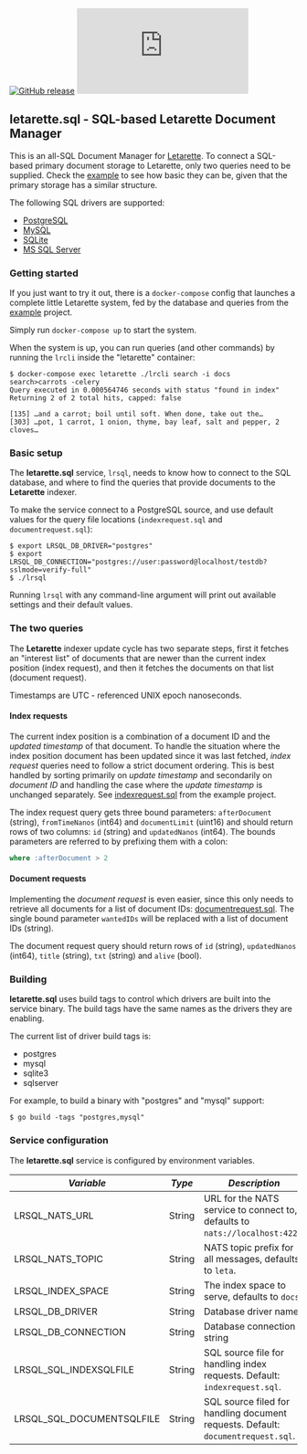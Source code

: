 [![GitHub release](https://img.shields.io/github/release/erkkah/letarette.sql.svg)](https://github.com/erkkah/letarette.sql/releases)
[![Go Report Card](https://goreportcard.com/badge/github.com/erkkah/letarette.sql)](https://goreportcard.com/report/github.com/erkkah/letarette.sql)

## letarette.sql - SQL-based Letarette Document Manager

This is an all-SQL Document Manager for [Letarette](https://letarette.io).
To connect a SQL-based primary document storage to Letarette, only two queries need to be supplied.
Check the [example](./example) to see how basic they can be, given that the primary storage has a similar structure.

The following SQL drivers are supported:

* [PostgreSQL](https://github.com/lib/pq)
* [MySQL](https://github.com/go-sql-driver/mysql/)
* [SQLite](github.com/mattn/go-sqlite3)
* [MS SQL Server](https://github.com/denisenkom/go-mssqldb)

### Getting started

If you just want to try it out, there is a `docker-compose` config that launches a complete little Letarette system, fed by the database and queries from the [example](./example) project.

Simply run `docker-compose up` to start the system.

When the system is up, you can run queries (and other commands) by running the `lrcli` inside the "letarette" container:

```shell
$ docker-compose exec letarette ./lrcli search -i docs
search>carrots -celery
Query executed in 0.000564746 seconds with status "found in index"
Returning 2 of 2 total hits, capped: false

[135] …and a carrot; boil until soft. When done, take out the…
[303] …pot, 1 carrot, 1 onion, thyme, bay leaf, salt and pepper, 2 cloves…
```

### Basic setup

The **letarette.sql** service, `lrsql`, needs to know how to connect to the SQL database, and where to find the queries that provide documents to the **Letarette** indexer.

To make the service connect to a PostgreSQL source, and use default values for the query file locations (`indexrequest.sql` and `documentrequest.sql`):
```shell
$ export LRSQL_DB_DRIVER="postgres"
$ export LRSQL_DB_CONNECTION="postgres://user:password@localhost/testdb?sslmode=verify-full"
$ ./lrsql
```

Running `lrsql` with any command-line argument will print out available settings and their default values.

### The two queries

The **Letarette** indexer update cycle has two separate steps, first it fetches an "interest list" of documents that are newer than the current index position (index request), and then it fetches the documents on that list (document request).

Timestamps are UTC - referenced UNIX epoch nanoseconds.

#### Index requests

The current index position is a combination of a document ID and the *updated timestamp* of that document.
To handle the situation where the index position document has been updated since it was last fetched, *index request* queries need to follow a strict document ordering. This is best handled by sorting primarily on *update timestamp* and secondarily on *document ID* and handling the case where the *update timestamp* is unchanged separately. See [indexrequest.sql](example/indexrequest.sql) from the example project.

The index request query gets three bound parameters: `afterDocument` (string), `fromTimeNanos` (int64) and `documentLimit` (uint16) and should return rows of two columns: `id` (string) and `updatedNanos` (int64). The bounds parameters are referred to by prefixing them with a colon:
```sql
where :afterDocument > 2
```

#### Document requests

Implementing the *document request* is even easier, since this only needs to retrieve all documents for a list of document IDs: [documentrequest.sql](example/documentrequest.sql). The single bound parameter `wantedIDs` will be replaced with a list of document IDs (string).

The document request query should return rows of `id` (string), `updatedNanos` (int64), `title` (string), `txt` (string) and `alive` (bool).

### Building

**letarette.sql** uses build tags to control which drivers are built into the service binary. The build tags have the same names as the drivers they are enabling.

The current list of driver build tags is:
* postgres
* mysql
* sqlite3
* sqlserver

For example, to build a binary with "postgres" and "mysql" support:
```shell
$ go build -tags "postgres,mysql"
```

### Service configuration

The **letarette.sql** service is configured by environment variables.

|*Variable* |*Type* |*Description* |
|---|---|---|
|LRSQL_NATS_URL|String|URL for the NATS service to connect to, defaults to `nats://localhost:4222`.|
|LRSQL_NATS_TOPIC|String|NATS topic prefix for all messages, defaults to `leta`.|
|LRSQL_INDEX_SPACE|String|The index space to serve, defaults to `docs`.|
|LRSQL_DB_DRIVER|String|Database driver name|
|LRSQL_DB_CONNECTION|String|Database connection string|
|LRSQL_SQL_INDEXSQLFILE|String|SQL source file for handling index requests. Default: `indexrequest.sql`.|
|LRSQL_SQL_DOCUMENTSQLFILE|String|SQL source filed for handling document requests. Default: `documentrequest.sql`.|
